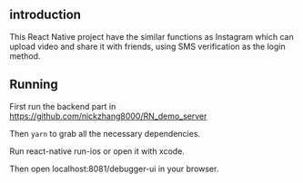 ## introduction

This React Native project have the similar functions as Instagram which can upload video and share it with
friends, using SMS verification as the login method.

## Running

First run the backend part in https://github.com/nickzhang8000/RN_demo_server

Then `yarn` to grab all the necessary dependencies.

Run react-native run-ios or open it with xcode.

Then open localhost:8081/debugger-ui in your browser.
